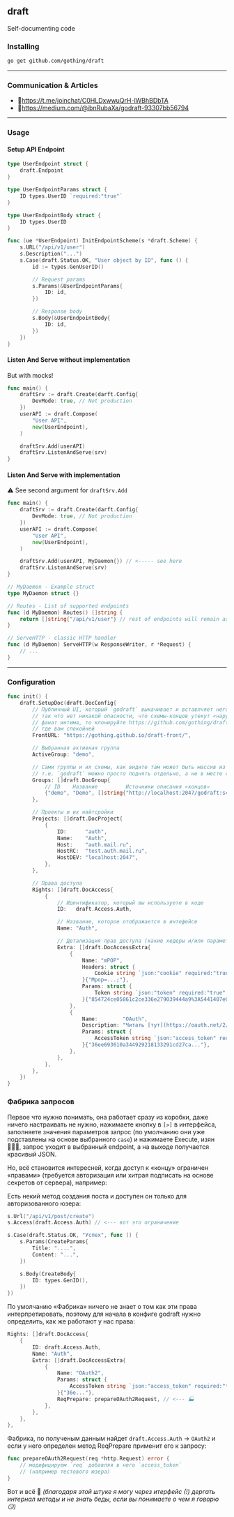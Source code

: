 draft
-----
Self-documenting code

### Installing

```sh
go get github.com/gothing/draft
```

---

### Communication & Articles

- 📣https://t.me/joinchat/C0HLDxwwuQrH-lWBhBDbTA
- 📝https://medium.com/@ibnRubaXa/godraft-93307bb56794


---

### Usage

#### Setup API Endpoint

```go
type UserEndpoint struct {
	draft.Endpoint
}

type UserEndpointParams struct {
	ID types.UserID `required:"true"`
}

type UserEndpointBody struct {
	ID types.UserID
}

func (ue *UserEndpoint) InitEndpointScheme(s *draft.Scheme) {
	s.URL("/api/v1/user")
	s.Description("...")
	s.Case(draft.Status.OK, "User object by ID", func () {
		id := types.GenUserID()

		// Request params
		s.Params(&UserEndpointParams{
			ID: id,
		})

		// Response body
		s.Body(&UserEndpointBody{
			ID: id,
		})
	})
}
```

#### Listen And Serve without implementation

But with mocks!

```go
func main() {
	draftSrv := draft.Create(darft.Config{
		DevMode: true, // Not production
	})
	userAPI := draft.Compose(
		"User API",
		new(UserEndpoint),
	)

	draftSrv.Add(userAPI)
	draftSrv.ListenAndServe(srv)
}
```

#### Listen And Serve with implementation

⚠️ See second argument for `draftSrv.Add`

```go
func main() {
	draftSrv := draft.Create(darft.Config{
		DevMode: true, // Not production
	})
	userAPI := draft.Compose(
		"User API",
		new(UserEndpoint),
	)

	draftSrv.Add(userAPI, MyDaemon{}) // <----- see here
	draftSrv.ListenAndServe(srv)
}

// MyDaemon - Example struct
type MyDaemon struct {}

// Routes - List of supported endpoints
func (d MyDaemon) Routes() []string {
	return []string{"/api/v1/user"} // rest of endpoints will remain as mock
}

// ServeHTTP - classic HTTP handler
func (d MyDaemon) ServeHTTP(w ResponseWriter, r *Request) {
	// ...
}
```

---

### Configuration

```go
func init() {
	draft.SetupDoc(draft.DocConfig{
		// Публичный UI, который `godraft` выкачивает и вставлчяет него конфигурацию,
		// так что нет никакой опасности, что схемы-концов утекут «наружу», но если вы
		// фанат интима, то клонируйте https://github.com/gothing/draft-front и поднемайте
		// где вам спокойней
		FrontURL: "https://gothing.github.io/draft-front/",

		// Выбранная активная группа
		ActiveGroup: "demo",

		// Сами группы и их схемы, как видите там может быть массив из разных истоникой,
		// т.е. `godraft` можно просто поднять отдельно, а не в месте с вашим кодом (но я не советую)
		Groups: []draft.DocGroup{
			// ID    Название         Источники описания «концов»
			{"demo", "Demo", []string{"http://localhost:2047/godraft:scheme/"}},
		},

		// Проекты и их найтсройки
		Projects: []draft.DocProject{
			{
				ID:      "auth",
				Name:    "Auth",
				Host:    "auth.mail.ru",
				HostRC:  "test.auth.mail.ru",
				HostDEV: "localhost:2047",
			},
		},

		// Права доступа
		Rights: []draft.DocAccess{
			{
				// Идентификатор, который вы используете в коде
				ID:   draft.Access.Auth,

				// Название, которое отображается в интефейсе
				Name: "Auth",

				// Детализация прав доступа (какие хедеры и/или параметры нужно передать дополнительно)
				Extra: []draft.DocAccessExtra{
					{
						Name: "mPOP",
						Headers: struct {
							Cookie string `json:"cookie" required:"true" comment:"mPOP-куки"`
						}{"Mpop=...;"},
						Params: struct {
							Token string `json:"token" required:"true" comment:"mPOP-токен"`
						}{"854724ce05861c2ce336e279039444a9%3A5441407e0..."},
					},
					{
						Name:        "OAuth",
						Description: "Читать [тут](https://oauth.net/2/)",
						Params: struct {
							AccessToken string `json:"access_token" required:"true" comment:"OAuth-токен"`
						}{"36ee693610a344929218133291cd27ca..."},
					},
				},
			},
		},
	})
}
```

### Фабрика запросов

Первое что нужно понимать, она работает сразу из коробки, даже ничего настраивать не нужно, нажимаете кнопку в `[>]` в интерфейса, заполняете значения параметров запрос (по умолчанию они уже подставлены на основе выбранного `case`) и нажимаете Execute, изян 💁🏻‍♂️, запрос уходит в выбранный endpoint, а на выходе получается красивый JSON.

Но, всё становится интересней, когда доступ к «концу» ограничен «правами» (требуется авторизация или хитрая подписать на основе секретов от сервера), например:

Есть некий метод создания поста и доступен он только для авторизованного юзера:

```go
s.Url("/api/v1/post/create")
s.Access(draft.Access.Auth) // <--- вот это ограничение

s.Case(draft.Status.OK, "Успех", func () {
	s.Params(CreateParams{
		Title: "....",
		Content: "...",
	})

	s.Body(CreateBody{
		ID: types.GenID(),
	})
})
```

По умолчанию «Фабрика» ничего не знает о том как эти права интерпретировать, поэтому для начала в конфиге godraft нужно определить, как же работают у нас права:

```go
Rights: []draft.DocAccess{
	{
		ID: draft.Access.Auth,
		Name: "Auth",
		Extra: []draft.DocAccessExtra{
			{
				Name: "OAuth2",
				Params: struct {
					AccessToken string `json:"access_token" required:"true" comment:"OAuth2-токен"`
				}{"36e..."},
				ReqPrepare: prepareOAuth2Request, // <--- 🏭
			},
		},
	},
},
```

Фабрика, по полученым данным найдет `draft.Access.Auth` -> `OAuth2` и если у него определен метод ReqPrepare применит его к запросу:

```go
func prepareOAuth2Request(req *http.Request) error {
	// модифицируем `req` добавляя в него `access_token`
	// (например тестового юзера)
}
```

Вот и всё 🚀
_(благодаря этой штуке я могу через итерфейс (!) дергать интернал методы и не знать беды, если вы понимаете о чем я говорю 😏)_

